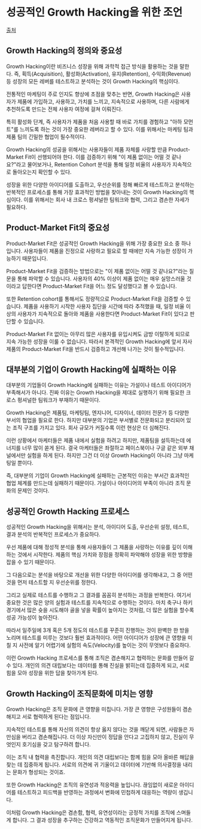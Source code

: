 # 성공적인 Growth Hacking을 위한 조언

[출처](https://www.youtube.com/watch?v=TMYaTkOyV4Y)

## Growth Hacking의 정의와 중요성

Growth Hacking이란 비즈니스 성장을 위해 과학적 접근 방식을 활용하는 것을 말한다. 즉, 획득(Acquisition), 활성화(Activation), 유지(Retention), 수익화(Revenue) 등 성장의 모든 레버를 테스트하고 분석하는 것이 Growth Hacking의 핵심이다.

전통적인 마케팅이 주로 인지도 향상에 초점을 맞추는 반면, Growth Hacking은 사용자가 제품에 가입하고, 사용하고, 가치를 느끼고, 지속적으로 사용하며, 다른 사람에게 추천하도록 만드는 전체 사용자 여정에 걸쳐 이뤄진다.

특히 활성화 단계, 즉 사용자가 제품을 처음 사용할 때 바로 가치를 경험하고 "아하 모먼트"를 느끼도록 하는 것이 가장 중요한 레버라고 할 수 있다. 이를 위해서는 마케팅 팀과 제품 팀의 긴밀한 협업이 필수적이다.

Growth Hacking의 성공을 위해서는 사용자들이 제품 자체를 사랑할 만큼 Product-Market Fit이 선행되어야 한다. 이를 검증하기 위해 "이 제품 없이는 어떨 것 같나요?"라고 물어보거나, Retention Cohort 분석을 통해 일정 비율의 사용자가 지속적으로 돌아오는지 확인할 수 있다.

성장을 위한 다양한 아이디어를 도출하고, 우선순위를 정해 빠르게 테스트하고 분석하는 반복적인 프로세스를 통해 가장 효과적인 방법을 찾아내는 것이 Growth Hacking의 핵심이다. 이를 위해서는 회사 내 크로스 펑셔널한 팀워크와 협력, 그리고 겸손한 자세가 필요하다.

## Product-Market Fit의 중요성

Product-Market Fit은 성공적인 Growth Hacking을 위해 가장 중요한 요소 중 하나입니다. 사용자들이 제품을 진정으로 사랑하고 필요로 할 때에만 지속 가능한 성장이 가능하기 때문입니다.

Product-Market Fit을 검증하는 방법으로는 "이 제품 없이는 어떨 것 같나요?"라는 질문을 통해 파악할 수 있습니다. 사용자의 40% 이상이 제품 없이는 매우 실망스러울 것이라고 답한다면 Product-Market Fit을 어느 정도 달성했다고 볼 수 있습니다.

또한 Retention cohort를 통해서도 정량적으로 Product-Market Fit을 검증할 수 있습니다. 제품을 사용하기 시작한 사용자 집단을 시간에 따라 추적했을 때, 일정 비율 이상의 사용자가 지속적으로 돌아와 제품을 사용한다면 Product-Market Fit이 있다고 판단할 수 있습니다.

Product-Market Fit 없이는 아무리 많은 사용자를 유입시켜도 금방 이탈하게 되므로 지속 가능한 성장을 이룰 수 없습니다. 따라서 본격적인 Growth Hacking에 앞서 자사 제품의 Product-Market Fit을 반드시 검증하고 개선해 나가는 것이 필수적입니다.

## 대부분의 기업이 Growth Hacking에 실패하는 이유

대부분의 기업들이 Growth Hacking에 실패하는 이유는 가설이나 테스트 아이디어가 부족해서가 아니다. 진짜 이유는 Growth Hacking을 제대로 실행하기 위해 필요한 크로스 펑셔널한 팀워크가 부재하기 때문이다.

Growth Hacking은 제품팀, 마케팅팀, 엔지니어, 디자이너, 데이터 전문가 등 다양한 부서의 협업을 필요로 한다. 하지만 대부분의 기업은 부서별로 전문화되고 분리되어 있는 조직 구조를 가지고 있다. 회사 규모가 커질수록 이런 현상은 더 심해진다.

이런 상황에서 마케터들은 제품 내에서 실험을 하려고 하지만, 제품팀을 설득하는데 에너지를 너무 많이 쏟게 된다. 결국 마케터들은 좌절하고 페이스북이나 구글 같은 외부 채널에서만 실험을 하게 된다. 하지만 그건 더 이상 Growth Hacking이 아니라 그냥 마케팅일 뿐이다.

즉, 대부분의 기업이 Growth Hacking에 실패하는 근본적인 이유는 부서간 효과적인 협업 체계를 만드는데 실패하기 때문이다. 가설이나 아이디어의 부족이 아니라 조직 문화의 문제인 것이다.

## 성공적인 Growth Hacking 프로세스

성공적인 Growth Hacking을 위해서는 분석, 아이디어 도출, 우선순위 설정, 테스트, 결과 분석의 반복적인 프로세스가 중요하다.

우선 제품에 대해 정성적 분석을 통해 사용자들이 그 제품을 사랑하는 이유를 깊이 이해하는 것에서 시작한다. 제품의 핵심 가치와 장점을 정확히 파악해야 성장을 위한 방향을 잡을 수 있기 때문이다.

그 다음으로는 분석을 바탕으로 개선을 위한 다양한 아이디어를 생각해내고, 그 중 어떤 것을 먼저 테스트할 지 우선순위를 정한다.

그리고 실제로 테스트를 수행하고 그 결과를 꼼꼼히 분석하는 과정을 반복한다. 여기서 중요한 것은 많은 양의 실험과 테스트를 지속적으로 수행하는 것이다. 마치 축구나 하키 경기에서 많은 슛을 시도해야 골을 넣을 확률이 높아지는 것처럼, 더 많은 실험을 할수록 성공 가능성이 높아진다.

따라서 일주일에 3개 혹은 5개 정도의 테스트를 꾸준히 진행하는 것이 완벽한 한 방을 노리며 테스트를 미루는 것보다 훨씬 효과적이다. 어떤 아이디어가 성장에 큰 영향을 미칠 지 사전에 알기 어렵기에 실험의 속도(Velocity)를 높이는 것이 무엇보다 중요하다.

이런 Growth Hacking 프로세스를 통해 조직은 겸손해지고 협력하는 문화를 만들어 갈 수 있다. 개인의 의견 대립보다는 데이터를 통해 진실을 밝히는데 집중하게 되고, 서로 힘을 모아 성장을 위한 답을 찾아가게 된다.

## Growth Hacking이 조직문화에 미치는 영향

Growth Hacking은 조직 문화에 큰 영향을 미칩니다. 가장 큰 영향은 구성원들이 겸손해지고 서로 협력하게 된다는 점입니다.

지속적인 테스트를 통해 자신의 의견이 항상 옳지 않다는 것을 깨닫게 되면, 사람들은 자만심을 버리고 겸손해집니다. 더 이상 자신만이 정답을 안다고 고집하지 않고, 진실이 무엇인지 호기심을 갖고 탐구하려 합니다.

이는 조직 내 협력을 촉진합니다. 개인의 의견 대립보다는 함께 힘을 모아 올바른 해답을 찾는 데 집중하게 됩니다. 서로의 의견에 귀 기울이고 데이터에 기반해 의사결정을 내리는 문화가 형성되는 것이죠.

또한 Growth Hacking은 조직의 유연성과 적응력을 높입니다. 끊임없이 새로운 아이디어를 테스트하고 피드백을 반영하는 과정에서 변화에 민첩하게 대응하는 역량이 생깁니다.

이처럼 Growth Hacking은 겸손함, 협력, 유연성이라는 긍정적 가치를 조직에 스며들게 합니다. 그 결과 성장을 추구하는 건강하고 역동적인 조직문화가 만들어지게 됩니다.

